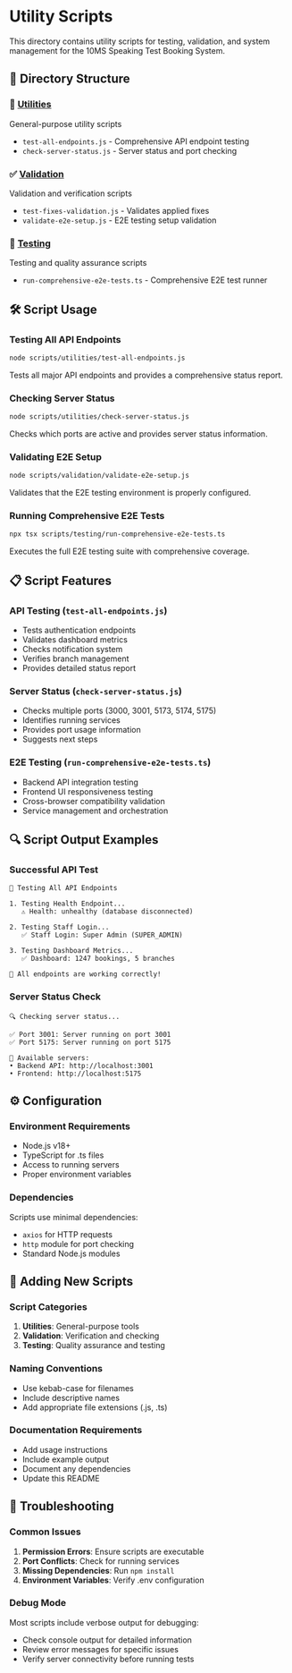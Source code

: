 # Utility Scripts

This directory contains utility scripts for testing, validation, and system management for the 10MS Speaking Test Booking System.

## 📁 Directory Structure

### 🔧 [Utilities](./utilities/)
General-purpose utility scripts
- `test-all-endpoints.js` - Comprehensive API endpoint testing
- `check-server-status.js` - Server status and port checking

### ✅ [Validation](./validation/)
Validation and verification scripts
- `test-fixes-validation.js` - Validates applied fixes
- `validate-e2e-setup.js` - E2E testing setup validation

### 🧪 [Testing](./testing/)
Testing and quality assurance scripts
- `run-comprehensive-e2e-tests.ts` - Comprehensive E2E test runner

## 🛠️ Script Usage

### Testing All API Endpoints
```bash
node scripts/utilities/test-all-endpoints.js
```
Tests all major API endpoints and provides a comprehensive status report.

### Checking Server Status
```bash
node scripts/utilities/check-server-status.js
```
Checks which ports are active and provides server status information.

### Validating E2E Setup
```bash
node scripts/validation/validate-e2e-setup.js
```
Validates that the E2E testing environment is properly configured.

### Running Comprehensive E2E Tests
```bash
npx tsx scripts/testing/run-comprehensive-e2e-tests.ts
```
Executes the full E2E testing suite with comprehensive coverage.

## 📋 Script Features

### API Testing (`test-all-endpoints.js`)
- Tests authentication endpoints
- Validates dashboard metrics
- Checks notification system
- Verifies branch management
- Provides detailed status report

### Server Status (`check-server-status.js`)
- Checks multiple ports (3000, 3001, 5173, 5174, 5175)
- Identifies running services
- Provides port usage information
- Suggests next steps

### E2E Testing (`run-comprehensive-e2e-tests.ts`)
- Backend API integration testing
- Frontend UI responsiveness testing
- Cross-browser compatibility validation
- Service management and orchestration

## 🔍 Script Output Examples

### Successful API Test
```
🧪 Testing All API Endpoints

1. Testing Health Endpoint...
   ⚠️ Health: unhealthy (database disconnected)

2. Testing Staff Login...
   ✅ Staff Login: Super Admin (SUPER_ADMIN)

3. Testing Dashboard Metrics...
   ✅ Dashboard: 1247 bookings, 5 branches

🎉 All endpoints are working correctly!
```

### Server Status Check
```
🔍 Checking server status...

✅ Port 3001: Server running on port 3001
✅ Port 5175: Server running on port 5175

🚀 Available servers:
• Backend API: http://localhost:3001
• Frontend: http://localhost:5175
```

## ⚙️ Configuration

### Environment Requirements
- Node.js v18+
- TypeScript for .ts files
- Access to running servers
- Proper environment variables

### Dependencies
Scripts use minimal dependencies:
- `axios` for HTTP requests
- `http` module for port checking
- Standard Node.js modules

## 🚀 Adding New Scripts

### Script Categories
1. **Utilities**: General-purpose tools
2. **Validation**: Verification and checking
3. **Testing**: Quality assurance and testing

### Naming Conventions
- Use kebab-case for filenames
- Include descriptive names
- Add appropriate file extensions (.js, .ts)

### Documentation Requirements
- Add usage instructions
- Include example output
- Document any dependencies
- Update this README

## 🔧 Troubleshooting

### Common Issues
1. **Permission Errors**: Ensure scripts are executable
2. **Port Conflicts**: Check for running services
3. **Missing Dependencies**: Run `npm install`
4. **Environment Variables**: Verify .env configuration

### Debug Mode
Most scripts include verbose output for debugging:
- Check console output for detailed information
- Review error messages for specific issues
- Verify server connectivity before running tests